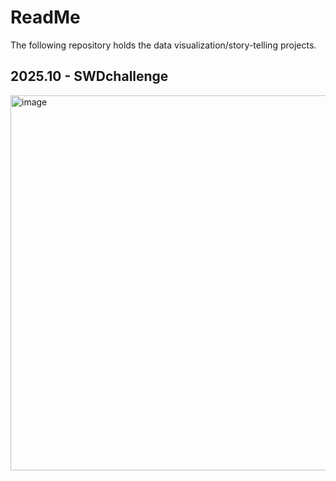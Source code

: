 # ReadMe

The following repository holds the data visualization/story-telling projects.

## 2025.10 - SWDchallenge
<img width="1000" height="600" alt="image" src="https://github.com/user-attachments/assets/fc1d37d2-d5f4-4b8f-8bf9-9007a917ab5f" />

